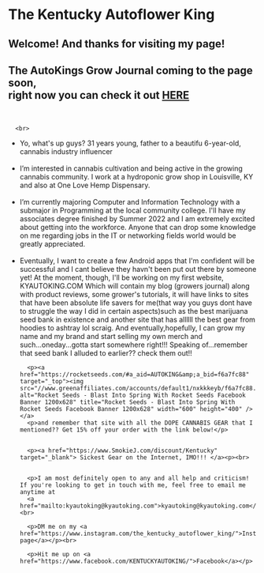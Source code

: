 <!DOCTYPE html> <meta charset="UTF-8">
<html><head>

      
</head><body>

<p><h1>The Kentucky Autoflower King</h1></p>
<p><h2>Welcome! And thanks for visiting my page!</h2></p>

<p><h2>The AutoKings Grow Journal coming to the page soon, <br> right now you can check it out <a href="https://thekyautoking.blogspot.com">HERE</a></h2></p>
<br>

      <br>
<ul>
       <li>Yo, what's up guys? 31 years young, father to a beautifu 6-year-old, cannabis industry influencer</li><br>
       <li>I’m interested in cannabis cultivation and being active in the growing cannabis community. I work at a hydroponic grow shop in Louisville, KY and 
      also at One Love Hemp Dispensary.</li><br>
      <li>I’m currently majoring Computer and Information Technology with a submajor in Programming at the local community college. I'll have my associates degree
      finished by Summer 2022 and I am extremely excited about getting into the workforce. Anyone that can drop some knowledge on me regarding jobs in the IT or networking fields
      world would be greatly appreciated.</li><br>
      <li>Eventually, I want to create a few Android apps that I'm confident will be successful and I cant believe they havn't been put out there by someone yet! At the moment,
      though, I'll be working on my first website,        KYAUTOKING.COM          Which will contain my blog (growers journal) along with product reviews, some grower's tutorials,       it will have links to sites that have been absolute life savers for me(that way you guys dont have to struggle the way I did in certain aspects)such as the best             marijuana seed bank in existence and another site that has allllll the best gear from hoodies to ashtray lol scraig.  And eventually,hopefully, I can grow my name and my           brand and start selling my own merch and such...oneday...gotta start somewhere right!!! Speaking of...remember that seed bank I alluded to earlier?? check them out!!
           

<br>

      <p><a href="https://rocketseeds.com/#a_aid=AUTOKING&amp;a_bid=f6a7fc88" target="_top"><img src="//www.greenaffiliates.com/accounts/default1/nxkkkeyb/f6a7fc88.jpg" alt="Rocket Seeds - Blast Into Spring With Rocket Seeds Facebook Banner 1200x628" title="Rocket Seeds - Blast Into Spring With Rocket Seeds Facebook Banner 1200x628" width="600" height="400" /></a>
      <p>and remember that site with all the DOPE CANNABIS GEAR that I mentioned?? Get 15% off your order with the link below!</p>
            
            
      <p><a href="https://www.SmokieJ.com/discount/Kentucky" target="_blank"> Sickest Gear on the Internet, IMO!!! </a><p><br>
            
      
      <p>I am most definitely open to any and all help and criticism! If you're looking to get in touch with me, feel free to email me anytime at 
      <a href="mailto:kyautoking@kyautoking.com">kyautoking@kyautoking.com</a><br>
   
      <p>DM me on my <a href="https://www.instagram.com/the_kentucky_autoflower_king/">Instagram page</a></p><br>

      <p>Hit me up on <a href="https://www.facebook.com/KENTUCKYAUTOKING/">Facebook</a></p>


</body>
</html>

<!---
Bdavidson024/Bdavidson024 is a ✨ special ✨ repository because its `README.md` (this file) appears on your GitHub profile.
You can click the Preview link to take a look at your changes.
--->
